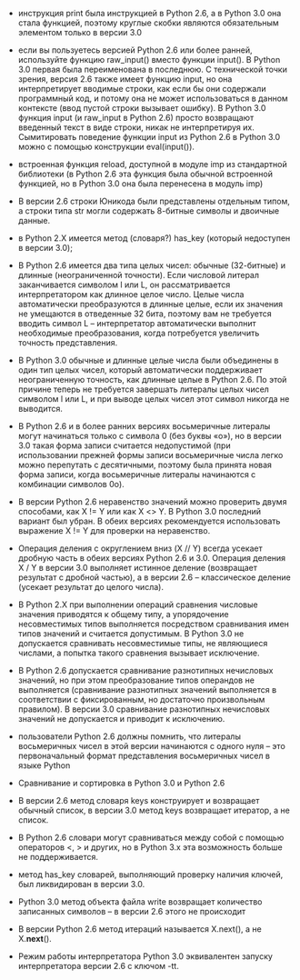 * инструкция print была инструкцией в Python 2.6, а в Python 3.0 она стала функцией, поэтому круглые скобки являются  обязательным элементом только в версии 3.0

* если вы пользуетесь версией Python 2.6 или более ранней, используйте функцию raw_input() вместо функции input(). В Python 3.0 первая была переименована в последнюю. С технической точки зрения, версия 2.6 также имеет функцию input, но она интерпретирует вводимые строки, как если бы они содержали программный код, и потому она не может использоваться в данном контексте (ввод пустой строки вызывает ошибку). В Python 3.0 функция input (и raw_input в Python 2.6) просто возвращают введенный текст в виде строки, никак не интерпретируя их. Сымитировать поведение функции input из Python 2.6 в Python 3.0
можно с помощью конструкции eval(input()).

* встроенная функция reload, доступной в модуле imp из стандартной библиотеки (в Python 2.6 эта функция была обычной встроенной функцией, но в Python 3.0 она была перенесена в модуль imp)

* В версии 2.6 строки Юникода были представлены отдельным типом, а строки типа str могли содержать 8-битные символы и двоичные данные.

* в Python 2.X имеется метод (словаря?) has_key (который недоступен в версии 3.0);

* В Python 2.6 имеется два типа целых чисел: обычные (32-битные) и длинные (неограниченной точности). Если числовой литерал заканчивается символом l или L, он рассматривается интерпретатором как длинное целое число. Целые числа автоматически преобразуются в длинные целые, если их значения не умещаются в отведенные 32 бита, поэтому вам не требуется вводить символ L – интерпретатор автоматически выполнит необходимые преобразования, когда потребуется увеличить точность представления.

* В Python 3.0 обычные и длинные целые числа были объединены в один тип целых чисел, который автоматически поддерживает неограниченную точность, как длинные целые в Python 2.6. По этой причине теперь не требуется завершать литералы целых чисел символом l или L, и при выводе целых чисел этот символ никогда не выводится.

* В Python 2.6 и в более ранних версиях восьмеричные литералы могут начинаться только с символа 0 (без буквы «o»), но в версии 3.0 такая форма записи считается недопустимой (при использовании прежней формы записи восьмеричные числа легко можно перепутать с десятичными, поэтому была принята новая форма записи, когда восьмеричные литералы начинаются с комбинации символов 0o).

* В версии Python 2.6 неравенство значений можно проверить двумя способами, как X != Y или как X <> Y. В Python 3.0 последний вариант был убран. В обеих версиях рекомендуется использовать выражение X != Y для проверки на неравенство.

* Операция деления с округлением вниз (X // Y) всегда усекает дробную часть в обеих версиях Python 2.6 и 3.0. Операция деления X / Y в версии 3.0 выполняет истинное деление (возвращает результат с дробной частью), а в версии 2.6 – классическое деление (усекает результат до целого числа).

* В Python 2.X при выполнении операций сравнения числовые значения приводятся к общему типу, а упорядочение несовместимых типов выполняется посредством сравнивания имен типов значений и считается допустимым. В Python 3.0 не допускается сравнивать несовместимые типы, не являющиеся числами, а попытка такого сравнения вызывает исключение.

* В Python 2.6 допускается сравнивание разнотипных нечисловых значений, но при этом преобразование типов операндов не
выполняется (сравнивание разнотипных значений выполняется в соответствии с фиксированным, но достаточно произвольным
правилом). В версии 3.0 сравнивание разнотипных нечисловых значений не допускается и приводит к исключению.

* пользователи Python 2.6 должны помнить, что литералы восьмеричных чисел в этой версии начинаются с одного нуля – это первоначальный формат представления восьмеричных чисел в языке Python

* Сравнивание и сортировка в Python 3.0 и Python 2.6

* В версии 2.6 метод словаря keys конструирует и возвращает обычный список, в версии 3.0 метод keys возвращает итератор, а не список.

* В Python 2.6 словари могут сравниваться между собой с помощью операторов <, > и других, но в Python 3.x эта возможность больше не поддерживается.

* метод has_key словарей, выполняющий проверку наличия ключей, был ликвидирован в версии 3.0.

* Python 3.0 метод объекта файла write возвращает количество записанных символов – в версии 2.6 этого не происходит

* В версии Python 2.6 метод итераций называется X.next(), а не X.__next__().

* Режим работы интерпретатора Python 3.0 эквивалентен запуску интерпретатора версии 2.6 с ключом -tt.
